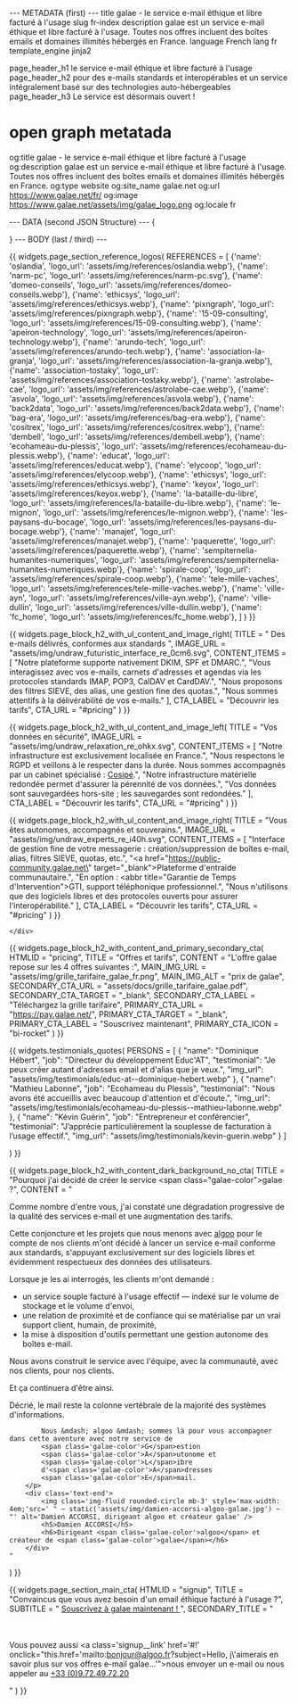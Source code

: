 --- METADATA (first) ---
title           galae - le service e-mail éthique et libre facturé à l'usage
slug            fr-index
description     galae est un service e-mail éthique et libre facturé à l'usage. Toutes nos offres incluent des boîtes emails et domaines illimités hébergés en France.
language        French
lang            fr
template_engine jinja2

page_header_h1  le service e-mail éthique et libre facturé à l'usage
page_header_h2  pour des e-mails standards et interopérables et un service intégralement basé sur des technologies auto-hébergeables
page_header_h3  Le service est désormais ouvert !

# open graph metatada
og:title        galae - le service e-mail éthique et libre facturé à l'usage
og:description  galae est un service e-mail éthique et libre facturé à l'usage. Toutes nos offres incluent des boîtes emails et domaines illimités hébergés en France.
og:type         website
og:site_name    galae.net
og:url          https://www.galae.net/fr/
og:image        https://www.galae.net/assets/img/galae_logo.png
og:locale       fr

--- DATA (second JSON Structure) ---
{

}
--- BODY (last / third) ---


{{ widgets.page_section_reference_logos(
    REFERENCES = 
    [
        {'name': 'oslandia', 'logo_url': 'assets/img/references/oslandia.webp'},
        {'name': 'narm-pc', 'logo_url': 'assets/img/references/narm-pc.svg'},
        {'name': 'domeo-conseils', 'logo_url': 'assets/img/references/domeo-conseils.webp'},
        {'name': 'ethicsys', 'logo_url': 'assets/img/references/ethicsys.webp'},
        {'name': 'pixngraph', 'logo_url': 'assets/img/references/pixngraph.webp'},
        {'name': '15-09-consulting', 'logo_url': 'assets/img/references/15-09-consulting.webp'},
        {'name': 'apeiron-technology', 'logo_url': 'assets/img/references/apeiron-technology.webp'},
        {'name': 'arundo-tech', 'logo_url': 'assets/img/references/arundo-tech.webp'},
        {'name': 'association-la-granja', 'logo_url': 'assets/img/references/association-la-granja.webp'},
        {'name': 'association-tostaky', 'logo_url': 'assets/img/references/association-tostaky.webp'},
        {'name': 'astrolabe-cae', 'logo_url': 'assets/img/references/astrolabe-cae.webp'},
        {'name': 'asvola', 'logo_url': 'assets/img/references/asvola.webp'},
        {'name': 'back2data', 'logo_url': 'assets/img/references/back2data.webp'},
        {'name': 'bag-era', 'logo_url': 'assets/img/references/bag-era.webp'},
        {'name': 'cositrex', 'logo_url': 'assets/img/references/cositrex.webp'},
        {'name': 'dembell', 'logo_url': 'assets/img/references/dembell.webp'},
        {'name': 'ecohameau-du-plessis', 'logo_url': 'assets/img/references/ecohameau-du-plessis.webp'},
        {'name': 'educat', 'logo_url': 'assets/img/references/educat.webp'},
        {'name': 'elycoop', 'logo_url': 'assets/img/references/elycoop.webp'},
        {'name': 'ethicsys', 'logo_url': 'assets/img/references/ethicsys.webp'},
        {'name': 'keyox', 'logo_url': 'assets/img/references/keyox.webp'},
        {'name': 'la-bataille-du-libre', 'logo_url': 'assets/img/references/la-bataille-du-libre.webp'},
        {'name': 'le-mignon', 'logo_url': 'assets/img/references/le-mignon.webp'},
        {'name': 'les-paysans-du-bocage', 'logo_url': 'assets/img/references/les-paysans-du-bocage.webp'},
        {'name': 'manajet', 'logo_url': 'assets/img/references/manajet.webp'},
        {'name': 'paquerette', 'logo_url': 'assets/img/references/paquerette.webp'},
        {'name': 'sempiternelia-humanites-numeriques', 'logo_url': 'assets/img/references/sempiternelia-humanites-numeriques.webp'},
        {'name': 'spirale-coop', 'logo_url': 'assets/img/references/spirale-coop.webp'},
        {'name': 'tele-mille-vaches', 'logo_url': 'assets/img/references/tele-mille-vaches.webp'},
        {'name': 'ville-ayn', 'logo_url': 'assets/img/references/ville-ayn.webp'},
        {'name': 'ville-dullin', 'logo_url': 'assets/img/references/ville-dullin.webp'},
        {'name': 'fc_home', 'logo_url': 'assets/img/references/fc_home.webp'},
    ]
) }}



<section class="showcase">
    <div class="container-fluid p-0">


{{ widgets.page_block_h2_with_ul_content_and_image_right( 
    TITLE = 
    "
        Des e-mails <span class='galae-color'>délivrés</span>,
        conformes aux <span class='galae-color'>standards</span>
    ",
    IMAGE_URL = "assets/img/undraw_futuristic_interface_re_0cm6.svg",
    CONTENT_ITEMS = 
    [
        "Notre plateforme supporte nativement DKIM, SPF et DMARC.",
        "Vous interagissez avec vos e-mails, carnets d'adresses et agendas via les protocoles standards IMAP, POP3, CalDAV et CardDAV.",
        "Nous proposons des filtres SIEVE, des alias, une gestion fine des quotas.",
        "Nous sommes attentifs à la délivérabilité de vos e-mails."
    ],
    CTA_LABEL = "Découvrir les tarifs",
    CTA_URL = "#pricing"
) }}


{{ widgets.page_block_h2_with_ul_content_and_image_left(
    TITLE = "Vos données en <span class='galae-color'>sécurité</span>",
    IMAGE_URL = "assets/img/undraw_relaxation_re_ohkx.svg",
    CONTENT_ITEMS =
    [
        "Notre infrastructure est exclusivement localisée en France.",
        "Nous respectons le RGPD et veillons à le respecter dans la durée. Nous sommes accompagnés par un cabinet spécialisé : <a href='https://www.cosipe.fr/' target='_blank'>Cosipé</a>.",
        "Notre infrastructure matérielle redondée permet d'assurer la pérennité de vos données.",
        "Vos données sont sauvegardées hors-site ; les sauvegardes sont redondées."
    ],
    CTA_LABEL = "Découvrir les tarifs",
    CTA_URL = "#pricing" 
) }}


{{ widgets.page_block_h2_with_ul_content_and_image_right( 
    TITLE = "Vous êtes <span class='galae-color'>autonomes</span>, accompagnés et souverains.",
    IMAGE_URL = "assets/img/undraw_experts_re_i40h.svg",
    CONTENT_ITEMS =
    [
        "Interface de gestion fine de votre messagerie : création/suppression de boîtes e-mail, alias, filtres SIEVE, quotas, etc.",
        "<a href=\"https://public-community.galae.net\" target=\"_blank\">Plateforme</a> d'entraide communautaire.",
        "En option : <abbr title=\"Garantie de Temps d'Intervention\">GTI</abbr>, support téléphonique professionnel.",
        "Nous n'utilisons que des logiciels libres et des protocoles ouverts pour assurer l'interopérabilité."
    ],
    CTA_LABEL = "Découvrir les tarifs",
    CTA_URL = "#pricing" 
) }}


    </div>
</section>



{{ widgets.page_block_h2_with_content_and_primary_secondary_cta(
    HTMLID = "pricing",
    TITLE = "Offres et tarifs",
    CONTENT = "L'offre galae repose sur les 4 offres suivantes :",
    MAIN_IMG_URL = "assets/img/grille_tarifaire_galae_fr.png",
    MAIN_IMG_ALT = "prix de galae",
    SECONDARY_CTA_URL = "assets/docs/grille_tarifaire_galae.pdf",
    SECONDARY_CTA_TARGET = "_blank",
    SECONDARY_CTA_LABEL = "Téléchargez la grille tarifaire",
    PRIMARY_CTA_URL = "https://pay.galae.net/",
    PRIMARY_CTA_TARGET = "_blank",
    PRIMARY_CTA_LABEL = "Souscrivez maintenant",
    PRIMARY_CTA_ICON = "bi-rocket"
) }}



{{ widgets.testimonials_quotes(
    PERSONS =
    [
        { "name": "Dominique Hébert", "job": "Directeur du développement Educ'AT", "testimonial": "Je peux créer autant d'adresses email et d'alias que je veux.", "img_url": "assets/img/testimonials/educ-at--dominique-hebert.webp" },
        { "name": "Mathieu Labonne", "job": "Ecohameau du Plessis", "testimonial": "Nous avons été accueillis avec beaucoup d'attention et d'écoute.", "img_url": "assets/img/testimonials/ecohameau-du-plessis--mathieu-labonne.webp" },
        { "name": "Kévin Guérin", "job": "Entrepreneur et conférencier", "testimonial": "J’apprécie particulièrement la souplesse de facturation à l’usage effectif.", "img_url": "assets/img/testimonials/kevin-guerin.webp" }
    ]

) }}



{{ widgets.page_block_h2_with_content_dark_background_no_cta( 
    TITLE = "Pourquoi j'ai décidé de créer le service <span class=\"galae-color\">galae</span> ?",
    CONTENT = 
    "
        <p class='lead'>
            Comme nombre d'entre vous, j'ai constaté une dégradation progressive de la qualité des services e-mail et une augmentation des tarifs.
        </p>
        <p class='lead'>
            Cette conjoncture et les projets que nous menons avec <a href='https://www.algoo.fr' target='_blank'>algoo</a>
            pour le compte de nos clients m'ont décidé à lancer un service e-mail conforme aux standards,
            s'appuyant exclusivement sur des logiciels libres et évidemment respectueux
            des données des utilisateurs.
        </p>
        <p class='lead'>
            Lorsque je les ai interrogés, les clients m'ont demandé :
        </p>
        <ul class='lead'>
        <li>
            un service souple facturé à l'usage effectif &mdash; indexé sur le volume de stockage et le volume d'envoi,
        </li>
        <li>
            une relation de proximité et de confiance qui se matérialise par un vrai support client, humain, de proximité,
        </li>
        <li>
            la mise à disposition d'outils permettant une gestion autonome des boîtes e-mail.
        </li>
        </ul>
        <p class='lead'>
            Nous avons construit le service avec l'équipe, avec la communauté, avec nos clients, pour nos clients.
        </p>
        <p class='lead'>
            Et ça continuera d'être ainsi.
        </p>
        <p class='lead'>
            Décrié, le mail reste la colonne vertébrale de la majorité des systèmes d'informations.

            Nous &mdash; algoo &mdash; sommes là pour vous accompagner dans cette aventure avec notre service de
            <span class='galae-color'>G</span>estion
            <span class='galae-color'>A</span>utonome et
            <span class='galae-color'>L</span>ibre
            d'<span class='galae-color'>A</span>dresses
            <span class='galae-color'>E</span>mail.
        </p>
        <div class='text-end'>
            <img class='img-fluid rounded-circle mb-3' style='max-width: 4em;'src=' " ~ static('assets/img/damien-accorsi-algoo-galae.jpg') ~ "' alt='Damien ACCORSI, dirigeant algoo et créateur galae' />
            <h5>Damien ACCORSI</h5>
            <h6>Dirigeant <span class='galae-color'>algoo</span> et créateur de <span class='galae-color'>galae</span></h6>
        </div>
    "
) }}



{{ widgets.page_section_main_cta(
    HTMLID = "signup",
    TITLE = "Convaincus que vous avez besoin d'un email éthique facturé à l'usage&nbsp;?",
    SUBTITLE =
    "
        <a href='https://pay.galae.net/' target='_blank' class='btn btn-primary btn-lg'>
            Souscrivez à galae maintenant&nbsp;!<i class='bi-rocket'></i>
        </a>
    ",
    SECONDARY_TITLE = 
    "
        <p>
            <br/><br/>Vous pouvez aussi 
            <a class='signup__link' href='#!' onclick=\"this.href='mailto:bonjour@algoo.fr?subject=Hello, j\\'aimerais en savoir plus sur vos offres e-mail galae...'\">nous envoyer un e-mail</a>
            ou nous appeler au <a class='signup__link' href='tel:+33972497220'>+33 (0)9.72.49.72.20</a>
        </p>
    "
) }}

